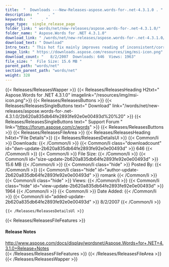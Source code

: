 ```yaml
---
title:  "  Downloads ---New-Releases-aspose.words-for-.net-4.3.1.0 . " 
description:  "    . " 
keywords:  "    . " 
page_type:  single_release_page
folder_link: " words/net/new-releases/aspose.words-for-.net-4.3.1.0/"
folder_name: " Aspose.Words for .NET 4.3.1.0"
download_link: " /words/net/new-releases/aspose.words-for-.net-4.3.1.0/2b620a835db64fe2893fe92e0e00493d"
download_text: " Download"
Intro_text: " This hot fix mainly improves reading of inconsistent/corrupted DOC files such as..."
image_link: " https://downloads.aspose.com/resources/img/msi-icon.png"
download_count: "   8/2/2007  Downloads: 646  Views: 1963"
file_size: "  File Size: 15.6 MB "
parent_path: "words/net"
section_parent_path: "words/net"
weight: 328 
---
```


{{< Releases/ReleasesWapper >}}
  {{< Releases/ReleasesHeading H2txt=" Aspose.Words for .NET 4.3.1.0" imagelink="/resources/img/msi-icon.png">}}
  {{< Releases/ReleasesButtons >}}
    {{< Releases/ReleasesSingleButtons text=" Download" link="/words/net/new-releases/aspose.words-for-.net-4.3.1.0/2b620a835db64fe2893fe92e0e00493d%20%20" >}}
    {{< Releases/ReleasesSingleButtons text=" Support Forum " link="https://forum.aspose.com/c/words" >}}
  {{< Releases/ReleasesButtons >}}
  {{< Releases/ReleasesFileArea >}}
    {{< Releases/ReleasesHeading h4txt="File Details">}}
    {{< Releases/ReleasesDetailsUl >}}
            {{< Common/li  >}} Downloads: {{< /Common/li >}} 
      {{< Common/li class="downloadcount" id="dwn-update-2b620a835db64fe2893fe92e0e00493d" >}} 646 {{< /Common/li >}} 
      {{< Common/li  >}} File Size: {{< /Common/li >}} 
      {{< Common/li id="size-update-2b620a835db64fe2893fe92e0e00493d" >}} 15.6 MB {{< /Common/li >}} 
      {{< Common/li  class="hide" >}} Posted By: {{< /Common/li >}} 
      {{< Common/li class="hide" id="author-update-2b620a835db64fe2893fe92e0e00493d" >}} romank {{< /Common/li >}} 
      {{< Common/li class="hide"  >}} Views: {{< /Common/li >}} 
      {{< Common/li class="hide" id="view-update-2b620a835db64fe2893fe92e0e00493d" >}} 1964 {{< /Common/li >}} 
      {{< Common/li  >}} Date Added: {{< /Common/li >}} 
      {{< Common/li id="added-update-2b620a835db64fe2893fe92e0e00493d" >}} 8/2/2007 {{< /Common/li >}} 

    {{< /Releases/ReleasesDetailsUl >}}

  {{< Releases/ReleasesFileFeatures >}}
      <h4>Release Notes</h4><div><a href="http://www.aspose.com/docs/display/wordsnet/Aspose.Words+for+.NET+4.3.1.0+Release+Notes">http://www.aspose.com/docs/display/wordsnet/Aspose.Words+for+.NET+4.3.1.0+Release+Notes</a></div>
  {{< /Releases/ReleasesFileFeatures >}}
 {{< /Releases/ReleasesFileArea >}}
{{< /Releases/ReleasesWapper >}}


